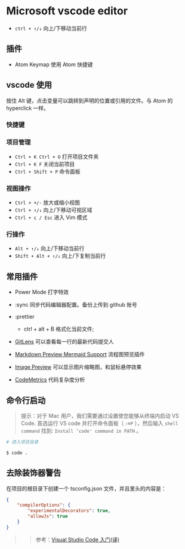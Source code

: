 # Microsoft vscode editor

- `ctrl + ↑/↓` 向上/下移动当前行

## 插件

- Atom Keymap 使用 Atom 快捷键

## vscode 使用

按住 Alt 键，点击变量可以跳转到声明的位置或引用的文件。与 Atom 的 hyperclick 一样。

### 快捷键

### 项目管理

- `Ctrl + K Ctrl + O` 打开项目文件夹
- `Ctrl + K F` 关闭当前项目
- `Ctrl + Shift + P` 命令面板

### 视图操作

- `Ctrl + +/-` 放大或缩小视图
- `Ctrl + ↑/↓` 向上/下移动可视区域
- `Ctrl + c / Esc` 进入 Vim 模式

### 行操作

- `Alt + ↑/↓` 向上/下移动当前行
- `Shift + Alt + ↑/↓` 向上/下复制当前行

## 常用插件  

- Power Mode 打字特效

- :sync 同步代码编辑器配置。备份上传到 github 账号

- :prettier

  - ctrl + alt + B 格式化当前文件;

- [GitLens](https://marketplace.visualstudio.com/items?itemName=eamodio.gitlens) 可以查看每一行的最新代码提交人

- [Markdown Preview Mermaid Support](https://marketplace.visualstudio.com/items?itemName=bierner.markdown-mermaid) 流程图预览插件

- [Image Preview](https://marketplace.visualstudio.com/items?itemName=kisstkondoros.vscode-gutter-preview) 可以显示图片缩略图，和鼠标悬停效果

- [CodeMetrics](https://marketplace.visualstudio.com/items?itemName=kisstkondoros.vscode-codemetrics) 代码复杂度分析

## 命令行启动

> 提示：对于 Mac 用户，我们需要通过设置使您能够从终端内启动 VS Code. 首选运行 VS code 并打开命令面板（ `⇧⌘P` ），然后输入 `shell command` 找到: `Install ‘code' command in PATH` 。

```sh
# 进入项目目录

$ code .
```

## 去除装饰器警告

在项目的根目录下创建一个 tsconfig.json 文件，并且里头的内容是：

```json
{
    "compilerOptions": {
        "experimentalDecorators": true,
        "allowJs": true
    }
}
```

> > 参考：[Visual Studio Code 入门(译)
> > ](https://www.jianshu.com/p/3dda4756eca5)
